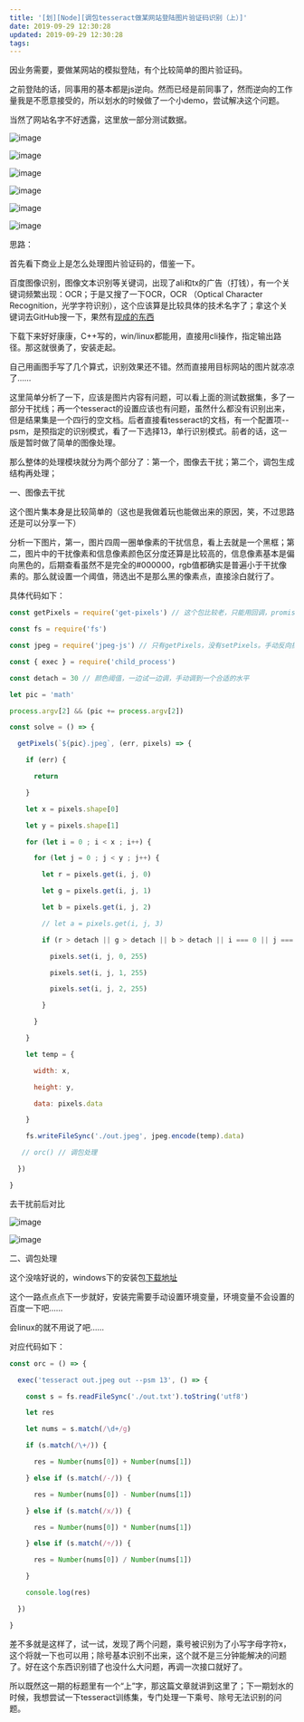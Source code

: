 ```yaml
---
title: '[划][Node][调包tesseract做某网站登陆图片验证码识别（上）]'
date: 2019-09-29 12:30:28
updated: 2019-09-29 12:30:28
tags:
---
```

因业务需要，要做某网站的模拟登陆，有个比较简单的图片验证码。

之前登陆的话，同事用的基本都是js逆向。然而已经是前同事了，然而逆向的工作量我是不愿意接受的，所以划水的时候做了一个小demo，尝试解决这个问题。

当然了网站名字不好透露，这里放一部分测试数据。

![image](/images/math.jpeg)

![image](/images/math1.jpeg)

![image](/images/math2.jpeg)

![image](/images/math3.jpeg)

![image](/images/math4.jpeg)

![image](/images/math5.jpeg)

思路：

首先看下商业上是怎么处理图片验证码的，借鉴一下。

百度图像识别，图像文本识别等关键词，出现了ali和tx的广告（打钱），有一个关键词频繁出现：OCR；于是又搜了一下OCR，OCR （Optical Character Recognition，光学字符识别），这个应该算是比较具体的技术名字了；拿这个关键词去GitHub搜一下，果然有[现成的东西](https://github.com/tesseract-ocr/tesseract)

下载下来好好康康，C++写的，win/linux都能用，直接用cli操作，指定输出路径。那这就很勇了，安装走起。

自己用画图手写了几个算式，识别效果还不错。然而直接用目标网站的图片就凉凉了……

这里简单分析了一下，应该是图片内容有问题，可以看上面的测试数据集，多了一部分干扰线；再一个tesseract的设置应该也有问题，虽然什么都没有识别出来，但是结果集是一个四行的空文档。后者直接看tesseract的文档，有一个配置项--psm，是预指定的识别模式，看了一下选择13，单行识别模式。前者的话，这一版是暂时做了简单的图像处理。

那么整体的处理模块就分为两个部分了：第一个，图像去干扰；第二个，调包生成结构再处理；

一、图像去干扰

这个图片集本身是比较简单的（这也是我做着玩也能做出来的原因，笑，不过思路还是可以分享一下）

分析一下图片，第一，图片四周一圈单像素的干扰信息，看上去就是一个黑框；第二，图片中的干扰像素和信息像素颜色区分度还算是比较高的，信息像素基本是偏向黑色的，后期查看虽然不是完全的#000000，rgb值都确实是普遍小于干扰像素的。那么就设置一个阈值，筛选出不是那么黑的像素点，直接涂白就行了。

具体代码如下：

```javascript
const getPixels = require('get-pixels') // 这个包比较老，只能用回调，promisify都救不回来

const fs = require('fs')

const jpeg = require('jpeg-js') // 只有getPixels，没有setPixels。手动反向操作加密图片内容后再输出

const { exec } = require('child_process')

const detach = 30 // 颜色阈值，一边试一边调，手动调到一个合适的水平

let pic = 'math'

process.argv[2] && (pic += process.argv[2])

const solve = () => {

  getPixels(`${pic}.jpeg`, (err, pixels) => {

    if (err) {

      return

    }

    let x = pixels.shape[0]

    let y = pixels.shape[1]

    for (let i = 0 ; i < x ; i++) {

      for (let j = 0 ; j < y ; j++) {

        let r = pixels.get(i, j, 0)

        let g = pixels.get(i, j, 1)

        let b = pixels.get(i, j, 2)

        // let a = pixels.get(i, j, 3)

        if (r > detach || g > detach || b > detach || i === 0 || j === 0 || i === (x - 1) || j === (y - 1)) {

          pixels.set(i, j, 0, 255)

          pixels.set(i, j, 1, 255)

          pixels.set(i, j, 2, 255)

        }

      }

    }

    let temp = {

      width: x,

      height: y,

      data: pixels.data

    }

    fs.writeFileSync('./out.jpeg', jpeg.encode(temp).data)

   // orc() // 调包处理

  })

}

```

去干扰前后对比

![image](/images/math.jpeg)

![image](/images/out.jpeg)

二、调包处理

这个没啥好说的，windows下的安装包[下载地址](https://digi.bib.uni-mannheim.de/tesseract/tesseract-ocr-w64-setup-v5.0.0-alpha.20190708.exe)

这个一路点点点下一步就好，安装完需要手动设置环境变量，环境变量不会设置的百度一下吧……

会linux的就不用说了吧……

对应代码如下：

```javascript
const orc = () => {

  exec('tesseract out.jpeg out --psm 13', () => {

    const s = fs.readFileSync('./out.txt').toString('utf8')

    let res

    let nums = s.match(/\d+/g)

    if (s.match(/\+/)) {

      res = Number(nums[0]) + Number(nums[1])

    } else if (s.match(/-/)) {

      res = Number(nums[0]) - Number(nums[1])

    } else if (s.match(/x/)) {

      res = Number(nums[0]) * Number(nums[1])

    } else if (s.match(/÷/)) {

      res = Number(nums[0]) / Number(nums[1])

    }

    console.log(res)

  })

}

```

差不多就是这样了，试一试，发现了两个问题，乘号被识别为了小写字母字符x，这个将就一下也可以用；除号基本识别不出来，这个就不是三分钟能解决的问题了。好在这个东西识别错了也没什么大问题，再调一次接口就好了。

所以既然这一期的标题里有一个“上”字，那这篇文章就讲到这里了；下一期划水的时候，我想尝试一下tesseract训练集，专门处理一下乘号、除号无法识别的问题。
